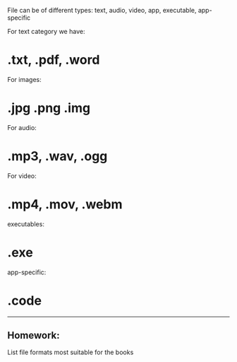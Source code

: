 File can be of different types: text, audio, video, app, executable, app-specific

For text category we have:
# **.txt**, **.pdf**, .**word**

For images:
# **.jpg** **.png** **.img**

For audio:
# **.mp3**,  **.wav**, **.ogg**

For video:
# **.mp4**, **.mov**, **.webm**

executables: 
# **.exe**

app-specific:

# **.code** 

---


## Homework:

List file formats most suitable for the books
